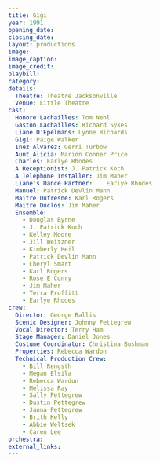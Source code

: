 ```yaml
---
title: Gigi
year: 1991
opening_date: 
closing_date: 
layout: productions
image:
image_caption:
image_credit:
playbill: 
category: 
details:
  Theatre: Theatre Jacksonville
  Venue: Little Theatre
cast:
  Honore Lachailles: Tom Nehl
  Gaston Lachailles: Richard Sykes
  Liane D'Epelmans: Lynne Richards
  Gigi: Paige Walker
  Inez Alvarez: Gerri Turbow
  Aunt Alicia: Marion Conner Price
  Charles: Earlye Rhodes
  A Receptionist: J. Patrick Koch
  A Telephone Installer: Jim Maher
  Liane's Dance Partner:	Earlye Rhodes
  Manuel: Patrick Devlin Mann
  Maitre Dufresne: Karl Rogers
  Maitre Duclos: Jim Maher
  Ensemble:
    - Douglas Byrne
    - J. Patrick Koch
    - Kelley Moore
    - Jill Weitzner
    - Kimberly Heil
    - Patrick Devlin Mann
    - Cheryl Smart
    - Karl Rogers
    - Rose E Conry
    - Jim Maher
    - Terra Proffitt
    - Earlye Rhodes
crew:
  Director: George Ballis
  Scenic Designer: Johnny Pettegrew
  Vocal Director: Terry Ham
  Stage Manager: Daniel Jones
  Costume Coordinator: Christina Bushman
  Properties: Rebecca Wardon
  Technical Production Crew:
    - Bill Rengsth
    - Megan Elsila
    - Rebecca Wardon
    - Melissa Ray
    - Sally Pettegrew
    - Dustin Pettegrew
    - Janna Pettegrew
    - Brith Kelly
    - Abbie Weltsek
    - Caren Lee
orchestra:
external_links:
---
```

